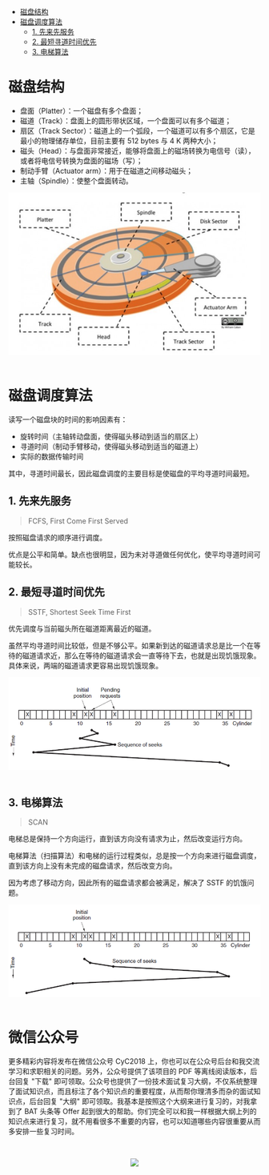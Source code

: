 <!-- GFM-TOC -->
* [磁盘结构](#磁盘结构)
* [磁盘调度算法](#磁盘调度算法)
    * [1. 先来先服务](#1-先来先服务)
    * [2. 最短寻道时间优先](#2-最短寻道时间优先)
    * [3. 电梯算法](#3-电梯算法)
<!-- GFM-TOC -->


# 磁盘结构

- 盘面（Platter）：一个磁盘有多个盘面；
- 磁道（Track）：盘面上的圆形带状区域，一个盘面可以有多个磁道；
- 扇区（Track Sector）：磁道上的一个弧段，一个磁道可以有多个扇区，它是最小的物理储存单位，目前主要有 512 bytes 与 4 K 两种大小；
- 磁头（Head）：与盘面非常接近，能够将盘面上的磁场转换为电信号（读），或者将电信号转换为盘面的磁场（写）；
- 制动手臂（Actuator arm）：用于在磁道之间移动磁头；
- 主轴（Spindle）：使整个盘面转动。

<div align="center"> <img src="pics/014fbc4d-d873-4a12-b160-867ddaed9807.jpg"/> </div><br>

# 磁盘调度算法

读写一个磁盘块的时间的影响因素有：

- 旋转时间（主轴转动盘面，使得磁头移动到适当的扇区上）
- 寻道时间（制动手臂移动，使得磁头移动到适当的磁道上）
- 实际的数据传输时间

其中，寻道时间最长，因此磁盘调度的主要目标是使磁盘的平均寻道时间最短。

## 1. 先来先服务

> FCFS, First Come First Served

按照磁盘请求的顺序进行调度。

优点是公平和简单。缺点也很明显，因为未对寻道做任何优化，使平均寻道时间可能较长。

## 2. 最短寻道时间优先

> SSTF, Shortest Seek Time First

优先调度与当前磁头所在磁道距离最近的磁道。

虽然平均寻道时间比较低，但是不够公平。如果新到达的磁道请求总是比一个在等待的磁道请求近，那么在等待的磁道请求会一直等待下去，也就是出现饥饿现象。具体来说，两端的磁道请求更容易出现饥饿现象。

<div align="center"> <img src="pics/4e2485e4-34bd-4967-9f02-0c093b797aaa.png"/> </div><br>

## 3. 电梯算法

> SCAN

电梯总是保持一个方向运行，直到该方向没有请求为止，然后改变运行方向。

电梯算法（扫描算法）和电梯的运行过程类似，总是按一个方向来进行磁盘调度，直到该方向上没有未完成的磁盘请求，然后改变方向。

因为考虑了移动方向，因此所有的磁盘请求都会被满足，解决了 SSTF 的饥饿问题。

<div align="center"> <img src="pics/271ce08f-c124-475f-b490-be44fedc6d2e.png"/> </div><br>




# 微信公众号


更多精彩内容将发布在微信公众号 CyC2018 上，你也可以在公众号后台和我交流学习和求职相关的问题。另外，公众号提供了该项目的 PDF 等离线阅读版本，后台回复 "下载" 即可领取。公众号也提供了一份技术面试复习大纲，不仅系统整理了面试知识点，而且标注了各个知识点的重要程度，从而帮你理清多而杂的面试知识点，后台回复 "大纲" 即可领取。我基本是按照这个大纲来进行复习的，对我拿到了 BAT 头条等 Offer 起到很大的帮助。你们完全可以和我一样根据大纲上列的知识点来进行复习，就不用看很多不重要的内容，也可以知道哪些内容很重要从而多安排一些复习时间。


<br><div align="center"><img width="550px" src="https://cs-notes-1256109796.cos.ap-guangzhou.myqcloud.com/other/公众号海报4.png"></img></div>
